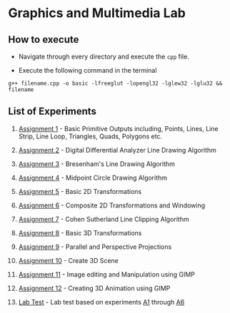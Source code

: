 # Graphics and Multimedia Lab

## How to execute

- Navigate through every directory and execute the `cpp` file.

- Execute the following command in the terminal

```
g++ filename.cpp -o basic -lfreeglut -lopengl32 -lglew32 -lglu32 && filename
```

## List of Experiments

1. [Assignment 1](198-A1) - Basic Primitive Outputs including, Points, Lines, Line Strip, Line Loop, Triangles, Quads, Polygons etc.

2. [Assignment 2](198-A2) - Digital Differential Analyzer Line Drawing Algorithm

3. [Assignment 3](198-A3) - Bresenham's Line Drawing Algorithm

4. [Assignment 4](198-A4) - Midpoint Circle Drawing Algorithm

5. [Assignment 5](198-A5) - Basic 2D Transformations

6. [Assignment 6](198-A6) - Composite 2D Transformations and Windowing

7. [Assignment 7](198-A7) - Cohen Sutherland Line Clipping Algorithm

8. [Assignment 8](198-A8) - Basic 3D Transformations

9. [Assignment 9](198-A9) - Parallel and Perspective Projections

10. [Assignment 10](198-A10) - Create 3D Scene

11. [Assignment 11](198-A11) - Image editing and Manipulation using GIMP

12. [Assignment 12](198-A12) - Creating 3D Animation using GIMP

13. [Lab Test](198-GMLABTEST) - Lab test based on experiments [A1](198-A1) through [A6](198-A6)